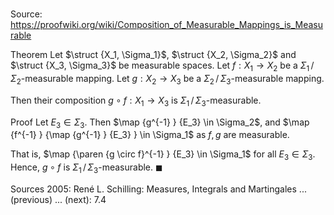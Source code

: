 # 

Source: https://proofwiki.org/wiki/Composition_of_Measurable_Mappings_is_Measurable

Theorem
Let $\struct {X_1, \Sigma_1}$, $\struct {X_2, \Sigma_2}$ and $\struct {X_3, \Sigma_3}$ be measurable spaces.
Let $f: X_1 \to X_2$ be a $\Sigma_1 \, / \, \Sigma_2$-measurable mapping.
Let $g: X_2 \to X_3$ be a $\Sigma_2 \, / \, \Sigma_3$-measurable mapping.

Then their composition $g \circ f: X_1 \to X_3$ is $\Sigma_1 \, / \, \Sigma_3$-measurable.


Proof
Let $E_3 \in \Sigma_3$.
Then $\map {g^{-1} } {E_3} \in \Sigma_2$, and $\map {f^{-1} } {\map {g^{-1} } {E_3} } \in \Sigma_1$ as $f, g$ are measurable.

That is, $\map {\paren {g \circ f}^{-1} } {E_3} \in \Sigma_1$ for all $E_3 \in \Sigma_3$.
Hence, $g \circ f$ is $\Sigma_1 \, / \, \Sigma_3$-measurable.
$\blacksquare$


Sources
2005: René L. Schilling: Measures, Integrals and Martingales ... (previous) ... (next): $7.4$





